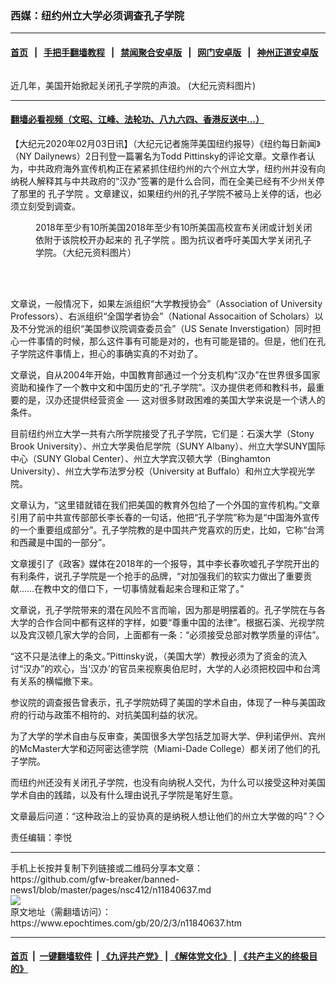 ### 西媒：纽约州立大学必须调查孔子学院
------------------------

#### [首页](https://github.com/gfw-breaker/banned-news1/blob/master/README.md) &nbsp;&nbsp;|&nbsp;&nbsp; [手把手翻墙教程](https://github.com/gfw-breaker/guides/wiki) &nbsp;&nbsp;|&nbsp;&nbsp; [禁闻聚合安卓版](https://github.com/gfw-breaker/bn-android) &nbsp;&nbsp;|&nbsp;&nbsp; [网门安卓版](https://github.com/oGate2/oGate) &nbsp;&nbsp;|&nbsp;&nbsp; [神州正道安卓版](https://github.com/SzzdOgate/update) 



<div><img alt="" class="aligncenter wp-post-image" src="https://i.epochtimes.com/assets/uploads/2020/02/8ce0289beab4ad40b6974390f7396826-600x400.jpg"/>
<div class="red16 caption">
 <p>
  近几年，美国开始掀起关闭孔子学院的声浪。 (大纪元资料图片)
 </p>
</div>
</div><hr/>

#### [翻墙必看视频（文昭、江峰、法轮功、八九六四、香港反送中...）](http://167.172.214.107/home.html)

<div><p>
 【大纪元2020年02月03日讯】（大纪元记者施萍美国纽约报导）《纽约每日新闻》（NY Dailynews）2日刊登一篇署名为Todd Pittinsky的评论文章。文章作者认为，中共政府海外宣传机构正在紧紧抓住纽约州的六个州立大学，纽约州并没有向纳税人解释其与中共政府的“汉办”签署的是什么合同，而在全美已经有不少州关停了那里的
 <ok href="https://www.epochtimes.com/gb/tag/%E5%AD%94%E5%AD%90%E5%AD%A6%E9%99%A2.html">
  孔子学院
 </ok>
 。文章建议，如果纽约州的孔子学院不被马上关停的话，也必须立刻受到调查。
</p>
<figure class="wp-caption aligncenter" id="attachment_11840640" style="width: 450px">
 <ok href="http://i.epochtimes.com/assets/uploads/2020/02/7c733090ca97ee1fd65e9d0ee51e9853.jpg">
  <img alt="" class="size-medium wp-image-11840640" src="http://i.epochtimes.com/assets/uploads/2020/02/7c733090ca97ee1fd65e9d0ee51e9853-450x253.jpg"/>
 </ok>
 <br/><figcaption class="wp-caption-text">
  2018年至少有10所美国2018年至少有10所美国高校宣布关闭或计划关闭依附于该院校开办起来的
  <ok href="https://www.epochtimes.com/gb/tag/%E5%AD%94%E5%AD%90%E5%AD%A6%E9%99%A2.html">
   孔子学院
  </ok>
  。图为抗议者呼吁美国大学关闭孔子学院。（大纪元资料图片）
 </figcaption><br/>
</figure><br/>
<p>
 文章说，一般情况下，如果左派组织“大学教授协会”（Association of University Professors）、右派组织“全国学者协会”（National Assocaition of Scholars）以及不分党派的组织“美国参议院调查委员会”（US Senate Inverstigation）同时担心一件事情的时候，那么这件事有可能是对的，也有可能是错的。但是，他们在孔子学院这件事情上，担心的事确实真的不对劲了。
</p>
<p>
 文章说，自从2004年开始，中国教育部通过一个分支机构“汉办”在世界很多国家资助和操作了一个教中文和中国历史的“孔子学院”。汉办提供老师和教科书，最重要的是，汉办还提供经营资金 ── 这对很多财政困难的美国大学来说是一个诱人的条件。
</p>
<p>
 目前纽约州立大学一共有六所学院接受了孔子学院，它们是：石溪大学（Stony Brook University）、州立大学奥伯尼学院（SUNY Albany）、州立大学SUNY国际中心（SUNY Global Center）、州立大学宾汉顿大学（Binghamton University）、州立大学布法罗分校（University at Buffalo）和州立大学视光学院。
</p>
<p>
 文章认为，“这里错就错在我们把美国的教育外包给了一个外国的宣传机构。”文章引用了前中共宣传部部长李长春的一句话，他把“孔子学院”称为是“中国海外宣传的一个重要组成部分”。孔子学院教的是中国共产党喜欢的历史，比如，它称“台湾和西藏是中国的一部分”。
</p>
<p>
 文章援引了《政客》媒体在2018年的一个报导，其中李长春吹嘘孔子学院开出的有利条件，说孔子学院是一个抢手的品牌，“对加强我们的软实力做出了重要贡献……在教中文的借口下，一切事情就看起来合理和正常了。”
</p>
<p>
 文章说，孔子学院带来的潜在风险不言而喻，因为那是明摆着的。孔子学院在与各大学的合作合同中都有这样的字样，如要“尊重中国的法律”。根据石溪、光视学院以及宾汉顿几家大学的合同，上面都有一条：“必须接受总部对教学质量的评估”。
</p>
<p>
 “这不只是法律上的条文。”Pittinsky说，（美国大学）教授必须为了资金的流入讨“汉办”的欢心，当‘汉办’的官员来视察奥伯尼时，大学的人必须把校园中和台湾有关系的横幅撤下来。
</p>
<p>
 参议院的调查报告曾表示，孔子学院妨碍了美国的学术自由，体现了一种与美国政府的行动与政策不相符的、对抗美国利益的状况。
</p>
<p>
 为了大学的学术自由与反审查，美国很多大学包括芝加哥大学、伊利诺伊州、宾州的McMaster大学和迈阿密达德学院（Miami-Dade College）都关闭了他们的孔子学院。
</p>
<p>
 而纽约州还没有关闭孔子学院，也没有向纳税人交代，为什么可以接受这种对美国学术自由的践踏，以及有什么理由说孔子学院是笔好生意。
</p>
<p>
 文章最后问道：“这种政治上的妥协真的是纳税人想让他们的州立大学做的吗”？◇
</p>
<p>
 责任编辑：李悦
</p>
</div>
<hr/>
手机上长按并复制下列链接或二维码分享本文章：<br/>
https://github.com/gfw-breaker/banned-news1/blob/master/pages/nsc412/n11840637.md <br/>
<a href='https://github.com/gfw-breaker/banned-news1/blob/master/pages/nsc412/n11840637.md'><img src='https://github.com/gfw-breaker/banned-news1/blob/master/pages/nsc412/n11840637.md.png'/></a> <br/>
原文地址（需翻墙访问）：https://www.epochtimes.com/gb/20/2/3/n11840637.htm


------------------------
#### [首页](https://github.com/gfw-breaker/banned-news1/blob/master/README.md) &nbsp;|&nbsp; [一键翻墙软件](https://github.com/gfw-breaker/nogfw/blob/master/README.md) &nbsp;| [《九评共产党》](https://github.com/gfw-breaker/9ping.md/blob/master/README.md#九评之一评共产党是什么) | [《解体党文化》](https://github.com/gfw-breaker/jtdwh.md/blob/master/README.md) | [《共产主义的终极目的》](https://github.com/gfw-breaker/gczydzjmd.md/blob/master/README.md)


<img src='http://gfw-breaker.win/banned-news/pages/nsc412/n11840637.md' width='0px' height='0px'/>